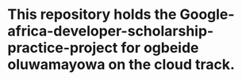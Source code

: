 # This repository holds the Google-africa-developer-scholarship-practice-project for ogbeide oluwamayowa on the cloud track.
